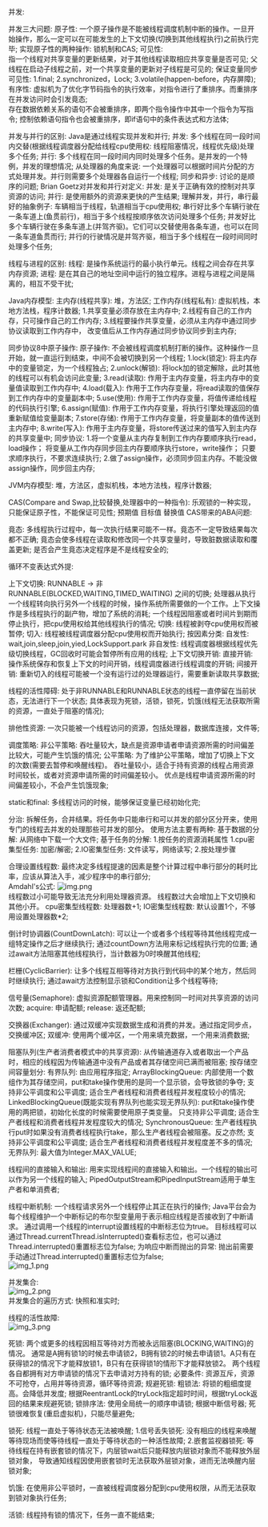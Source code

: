 并发:  

并发三大问题:
    原子性:
        一个原子操作是不能被线程调度机制中断的操作。一旦开始操作，那么一定可以在可能发生的上下文切换(切换到其他线程执行)之前执行完毕;
        实现原子性的两种操作: 锁机制和CAS;
    可见性:    
        指一个线程对共享变量的更新结果，对于其他线程读取相应共享变量是否可见;
        父线程在启动子线程之前，对一个共享变量的更新对子线程是可见的;
        保证变量同步可见性:
        1.final;
        2.synchronized，Lock;
        3.volatile(happen-before，内存屏障);
    有序性: 
        虚拟机为了优化字节码指令的执行效率，对指令进行了重排序。而重排序在并发访问时会引发竟态;    
        存在数据依赖关系的语句不会被重排序，即两个指令操作中其中一个指令为写指令;
        控制依赖语句指令也会被重排序，即if语句中的条件表达式和方法体;

并发与并行的区别:  Java是通过线程实现并发和并行;
    并发: 
        多个线程在同一段时间内交替(根据线程调度器分配给线程cpu使用权: 线程阻塞情况，线程优先级)处理多个任务;
    并行:
        多个线程在同一段时间内同时处理多个任务。是并发的一个特例，并发的理想情况;
    从处理器的角度来说: 一个处理器可以根据时间片分配的方式处理并发。并行则需要多个处理器各自运行一个线程;
    同步和异步: 讨论的是顺序的问题;
    Brian Goetz对并发和并行对定义:
        并发: 是关于正确有效的控制对共享资源的访问;
        并行: 是使用额外的资源来更快的产生结果;
理解并发，并行，串行最好的抽象例子: 车辆相当于线程，轨道相当于cpu使用权;
    串行好比多个车辆行驶在一条车道上(鱼贯前行)，相当于多个线程按顺序依次访问处理多个任务;
    并发好比多个车辆行驶在多条车道上(并驾齐驱)。它们可以交替使用各条车道，也可以在同一条车道鱼贯而行;
    并行的行驶情况是并驾齐驱，相当于多个线程在一段时间同时处理多个任务;
    

线程与进程的区别:
    线程: 是操作系统运行的最小执行单元。线程之间会存在共享内存资源;
    进程: 是在其自己的地址空间中运行的独立程序。进程与进程之间是隔离的，相互不受干扰;

Java内存模型:
    主内存(线程共享): 堆，方法区;
    工作内存(线程私有): 虚拟机栈，本地方法栈，程序计数器;
    1.共享变量必须存放在主内存中;
    2.线程有自己的工作内存，只可操作自己的工作内存;
    3.线程要操作共享变量，必须从主内存中通过同步协议读取到工作内存中，
      改变值后从工作内存通过同步协议同步到主内存;

同步协议8中原子操作:
    原子操作: 不会被线程调度机制打断的操作。这种操作一旦开始，就一直运行到结束，中间不会被切换到另一个线程;
    1.lock(锁定): 将主内存中的变量锁定，为一个线程独占;
    2.unlock(解锁): 将lock加的锁定解除，此时其他的线程可以有机会访问此变量;
    3.read(读取): 作用于主内存变量，将主内存中的变量值读取到工作内存中;
    4.load(载入): 作用于工作内存变量，将read读取的值保存到工作内存中的变量副本中;
    5.use(使用): 作用于工作内存变量，将值传递给线程的代码执行引擎;
    6.assign(赋值): 作用于工作内存变量，将执行引擎处理返回的值重新赋值给变量副本;
    7.store(存储): 作用于工作内存变量，将变量副本的值传送到主内存中;
    8.write(写入): 作用于主内存变量，将store传送过来的值写入到主内存的共享变量中;
    同步协议:
    1.将一个变量从主内存复制到工作内存要顺序执行read，load操作；
      将变量从工作内存同步回主内存要顺序执行store，write操作；
      只要求顺序执行，不要求连续执行;
    2.做了assign操作，必须同步回主内存。不能没做assign操作，同步回主内存;

JVM内存模型:
    堆，方法区，虚拟机栈，本地方法栈，程序计数器;

CAS(Compare and Swap,比较替换,处理器中的一种指令): 乐观锁的一种实现，只能保证原子性，不能保证可见性;
    预期值
    目标值
    替换值
CAS带来的ABA问题:

竟态: 多线程执行过程中，每一次执行结果可能不一样。竟态不一定导致结果每次都不正确;
竟态会使多线程在读取和修改同一个共享变量时，导致脏数据读取和覆盖更新;
是否会产生竟态决定程序是不是线程安全的;

循环不变表达式外提:

上下文切换: RUNNABLE -> 非RUNNABLE(BLOCKED,WAITING,TIMED_WAITING) 之间的切换;
    处理器从执行一个线程转向执行另外一个线程的时候，操作系统所需要做的一个工作。上下文操作是多线程执行的副产物，增加了系统的消耗;
    一个线程因阻塞或者时间片到期而停止执行，把cpu使用权给其他线程执行的情况;
    切换: 线程被剥夺cpu使用权而被暂停;
    切入: 线程被线程调度器分配cpu使用权而开始执行;
    按因素分类:
        自发性: wait,join,sleep,join,yied,LockSupport.park
        非自发性: 线程调度器根据线程优先级切换线程，GC回收时可能会暂停所有应用的线程;
    上下文切换开销:
        直接开销: 操作系统保存和恢复上下文的时间开销，线程调度器进行线程调度的开销;
        间接开销: 重新切入的线程可能被一个没有运行过的处理器运行，需要重新读取共享数据;

线程的活性障碍:
    处于非RUNNABLE和RUNNABLE状态的线程一直停留在当前状态，无法进行下一个状态;
    具体表现为死锁，活锁，锁死，饥饿(线程无法获取所需的资源，一直处于阻塞的情况);

排他性资源: 一次只能被一个线程访问的资源，包括处理器，数据库连接，文件等;

调度策略:
    非公平策略: 吞吐量较大，缺点是资源申请者申请资源所需的时间偏差比较大，可能产生饥饿的情况;
    公平策略: 
        为了维护公平策略，增加了切换上下文的次数(需要去暂停和唤醒线程)。
        吞吐量较小，适合于持有资源的线程占用资源时间较长，或者对资源申请所需的时间偏差较小。
        优点是线程申请资源所需的时间偏差较小，不会产生饥饿现象;

static和final: 多线程访问的时候，能够保证变量已经初始化完;

分治: 拆解任务，合并结果。将任务中只能串行和可以并发的部分区分开来，使用专门的线程去并发的处理那些可并发的部分。
使用方法主要有两种: 
    基于数据的分解: 从网络中下载一个大文件;
    基于任务的分解:
        1.按任务的资源消耗属性
            1.cpu密集型任务: 加密/解密;
            2.IO密集型任务: 文件读写，网络读写;
        2.按处理步骤

合理设置线程数: 最终决定多线程提速的因素是整个计算过程中串行部分的耗时比率，应该从算法入手，减少程序中的串行部分;   
    Amdahl's公式: ![img.png](img.png)  
    线程数过小可能导致无法充分利用处理器资源。
    线程数过大会增加上下文切换和其他小开。
    cpu密集型线程数: 处理器数+1;
    IO密集型线程数: 默认设置1个，不够用设置处理器数*2;

倒计时协调器(CountDownLatch): 可以让一个或者多个线程等待其他线程完成一组特定操作之后才继续执行;
    通过countDown方法用来标记线程执行完的位置;
    通过await方法阻塞其他线程执行，当计数器为0时唤醒其他线程;

栏栅(CyclicBarrier): 让多个线程互相等待对方执行到代码中的某个地方，然后同时继续执行;
    通过await方法控制显示锁和Condition让多个线程等待;

信号量(Semaphore): 虚拟资源配额管理器。用来控制同一时间对共享资源的访问次数;
    acquire: 申请配额;
    release: 返还配额;

交换器(Exchanger): 通过双缓冲实现数据生成和消费的并发。通过指定同步点，交换缓冲区;
    双缓冲: 使用两个缓冲区，一个用来填充数据，一个用来消费数据;

阻塞队列(生产者消费者模式中的共享资源): 从传输通道存入或者取出一个产品时，相应的线程因为传输通道中没有产品或者其存储空间已满而被阻塞;
    按存储空间容量划分:
        有界队列: 由应用程序指定;
            ArrayBlockingQueue: 内部使用一个数组作为其存储空间，put和take操作使用的是同一个显示锁，会导致锁的争夺;
            支持非公平调度和公平调度;
            适合生产者线程和消费者线程并发程度较小的情况;
            LinkedBlockingQueue(既能实现有界队列也能实现无界队列): put和take操作使用的两把锁，初始化长度的时候需要使用原子类变量。
            只支持非公平调度;
            适合生产者线程和消费者线程并发程度较大的情况;
            SynchronousQueue: 生产者线程执行put时如果没有消费者线程执行take，那么生产者线程会被阻塞。反之亦然;
            支持非公平调度和公平调度;
            适合生产者线程和消费者线程并发程度差不多的情况;
        无界队列: 最大值为Integer.MAX_VALUE;

线程间的直接输入和输出: 用来实现线程间的直接输入和输出。一个线程的输出可以作为另一个线程的输入;
    PipedOutputStream和PipedInputStream适用于单生产者和单消费者;

线程中断机制: 一个线程请求另外一个线程停止其正在执行的操作;
Java平台会为每个线程维护一个中断标记的布尔型变量用于表示相应线程是否接收到了中断请求。
通过调用一个线程的interrupt设置线程的中断标志位为true。
目标线程可以通过Thread.currentThread.isInterrupted()查看标志位，也可以通过Thread.interrupted()重置标志位为false;
为响应中断而抛出的异常: 抛出前需要手动通过Thread.interrupted()重置标志位为false;  
![img_1.png](img_1.png)  
    
并发集合:  
    ![img_2.png](img_2.png)  
并发集合的遍历方式:
    快照和准实时;

线程的活性故障:  
![img_3.png](img_3.png)  

死锁: 两个或更多的线程因相互等待对方而被永远阻塞(BLOCKING,WAITING)的情况。
通常是A拥有锁1的时候去申请锁2，B拥有锁2的时候去申请锁1。A只有在获得锁2的情况下才能释放锁1，B只有在获得锁1的情形下才能释放锁2。
两个线程各自都拥有对方申请锁的情况下去申请对方持有的锁;
必要条件: 资源互斥，资源不可抢夺，占用并等待资源，循环等待资源;
规避死锁: 
    粗锁法: 将锁的粗细度提高。会降低并发度;
    根据ReentrantLock的tryLock指定超时时间，根据tryLock返回的结果来规避死锁;
    锁排序法: 使用全局统一的顺序申请锁;
    根据中断信号器;
死锁很难恢复(重启虚拟机)，只能尽量避免;

锁死: 线程一直处于等待状态无法被唤醒;
    1.信号丢失锁死: 没有相应的线程来唤醒等待现场而使等待线程一直处于等待状态的一种活性故障;
    2.嵌套监视器锁死: 等待线程在持有嵌套锁的情况下，内层锁wait后只能释放内层锁对象而不能释放外层锁对象，
    导致通知线程因使用嵌套锁时无法获取外层锁对象，进而无法唤醒内层锁对象;

饥饿: 在使用非公平锁时，一直被线程调度器分配到cpu使用权限，从而无法获取到锁对象执行任务;

活锁: 线程持有锁的情况下，任务一直不能结束;

    
    

